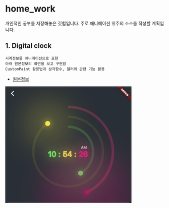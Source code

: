# home_work

개인적인 공부를 저장해놓은 깃헙입니다. 
주로 애니메이션 위주의 소스를 작성할 계획입니다.

## 1. Digital clock
```
시계정보를 애니메이션으로 표현 
아래 원본정보의 화면을 보고 구현함
CustomPaint 활용법과 삼각함수, 블러와 관련 기능 활용
```
- [원본정보](https://www.youtube.com/watch?v=PigzP0D9xeg)
<img src="./assets/digital_clock.png" width="400" heigth="400">
